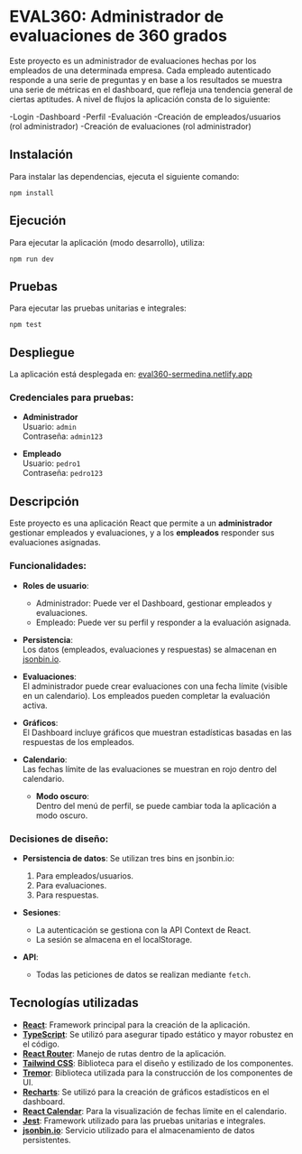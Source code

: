 # EVAL360: Administrador de evaluaciones de 360 grados

Este proyecto es un administrador de evaluaciones hechas por los empleados de una determinada empresa. Cada empleado autenticado responde a una serie de preguntas
y en base a los resultados se muestra una serie de métricas en el dashboard, que refleja una tendencia general de ciertas aptitudes. A nivel de flujos la aplicación consta de lo siguiente:

-Login
-Dashboard
-Perfil
-Evaluación
-Creación de empleados/usuarios (rol administrador)
-Creación de evaluaciones (rol administrador)


## Instalación

Para instalar las dependencias, ejecuta el siguiente comando:

`npm install`

## Ejecución

Para ejecutar la aplicación (modo desarrollo), utiliza:

`npm run dev`


## Pruebas

Para ejecutar las pruebas unitarias e integrales:

`npm test`


## Despliegue

La aplicación está desplegada en: [eval360-sermedina.netlify.app](https://eval360-sermedina.netlify.app/)

### Credenciales para pruebas:

- **Administrador**  
  Usuario: `admin`  
  Contraseña: `admin123`

- **Empleado**  
  Usuario: `pedro1`  
  Contraseña: `pedro123`

## Descripción

Este proyecto es una aplicación React que permite a un **administrador** gestionar empleados y evaluaciones, y a los **empleados** responder sus evaluaciones asignadas.

### Funcionalidades:

- **Roles de usuario**:  
  - Administrador: Puede ver el Dashboard, gestionar empleados y evaluaciones.
  - Empleado: Puede ver su perfil y responder a la evaluación asignada.
  
- **Persistencia**:  
  Los datos (empleados, evaluaciones y respuestas) se almacenan en [jsonbin.io](https://jsonbin.io/).
  
- **Evaluaciones**:  
  El administrador puede crear evaluaciones con una fecha límite (visible en un calendario). Los empleados pueden completar la evaluación activa.
  
- **Gráficos**:  
  El Dashboard incluye gráficos que muestran estadísticas basadas en las respuestas de los empleados.
  
- **Calendario**:  
  Las fechas límite de las evaluaciones se muestran en rojo dentro del calendario.

  - **Modo oscuro**:  
  Dentro del menú de perfil, se puede cambiar toda la aplicación a modo oscuro.

### Decisiones de diseño:

- **Persistencia de datos**: Se utilizan tres bins en jsonbin.io:  
  1. Para empleados/usuarios.  
  2. Para evaluaciones.  
  3. Para respuestas.
  
- **Sesiones**:  
  - La autenticación se gestiona con la API Context de React.  
  - La sesión se almacena en el localStorage.
  
- **API**:  
  - Todas las peticiones de datos se realizan mediante `fetch`.

## Tecnologías utilizadas

- [**React**](https://reactjs.org/): Framework principal para la creación de la aplicación.
- [**TypeScript**](https://www.typescriptlang.org/): Se utilizó para asegurar tipado estático y mayor robustez en el código.
- [**React Router**](https://reactrouter.com/): Manejo de rutas dentro de la aplicación.
- [**Tailwind CSS**](https://tailwindcss.com/): Biblioteca para el diseño y estilizado de los componentes.
- [**Tremor**](https://www.tremor.so/): Biblioteca utilizada para la construcción de los componentes de UI.
- [**Recharts**](https://recharts.org/en-US/): Se utilizó para la creación de gráficos estadísticos en el dashboard.
- [**React Calendar**](https://www.npmjs.com/package/react-calendar): Para la visualización de fechas límite en el calendario.
- [**Jest**](https://jestjs.io/): Framework utilizado para las pruebas unitarias e integrales.
- [**jsonbin.io**](https://jsonbin.io/): Servicio utilizado para el almacenamiento de datos persistentes.


